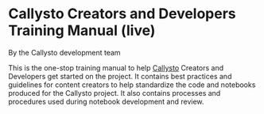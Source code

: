 # Callysto Creators and Developers Training Manual (live)

By the Callysto development team

This is the one-stop training manual to help [Callysto](https://www.callysto.ca) Creators and Developers get started on the project. It contains best practices and guidelines for content creators to help standardize the code and notebooks produced for the Callysto project. It also contains processes and procedures used during notebook development and review.

